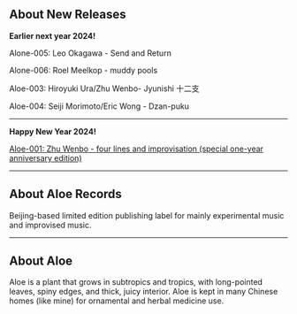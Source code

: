 ## About New Releases

**Earlier next year 2024!**

Alone-005: Leo Okagawa - Send and Return

Alone-006: Roel Meelkop - muddy pools

Aloe-003: Hiroyuki Ura/Zhu Wenbo- Jyunishi 十二支

Aloe-004: Seiji Morimoto/Eric Wong - Dzan-puku

- - -

**Happy New Year 2024!**

[Aloe-001: Zhu Wenbo - four lines and improvisation (special one-year anniversary edition)](https://aloerecords.bandcamp.com/album/four-lines-and-improvisation)

- - -

## About Aloe Records

Beijing-based limited edition publishing label for mainly experimental music and improvised music.

- - -

## About Aloe

Aloe is a plant that grows in subtropics and tropics, with long-pointed leaves, spiny edges, and thick, juicy interior. Aloe is kept in many Chinese homes (like mine) for ornamental and herbal medicine use.